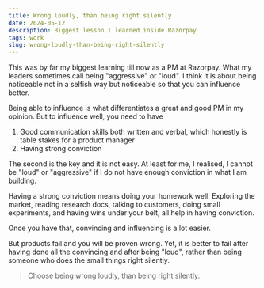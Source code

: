 ```yaml
---
title: Wrong loudly, than being right silently
date: 2024-05-12
description: Biggest lesson I learned inside Razorpay
tags: work
slug: wrong-loudly-than-being-right-silently
---
```


This was by far my biggest learning till now as a PM at Razorpay. What my leaders sometimes call being "aggressive" or "loud". I think it is about being noticeable not in a selfish way but noticeable so that you can influence better.

Being able to influence is what differentiates a great and good PM in my opinion. But to influence well, you need to have
1. Good communication skills both written and verbal, which honestly is table stakes for a product manager
2. Having strong conviction

The second is the key and it is not easy. At least for me, I realised, I cannot be "loud" or "aggressive" if I do not have enough conviction in what I am building.

Having a strong conviction means doing your homework well. Exploring the market, reading research docs, talking to customers, doing small experiments, and having wins under your belt, all help in having conviction.

Once you have that, convincing and influencing is a lot easier.

But products fail and you will be proven wrong. Yet, it is better to fail after having done all the convincing and after being "loud", rather than being someone who does the small things right silently.

> Choose being wrong loudly, than being right silently.

